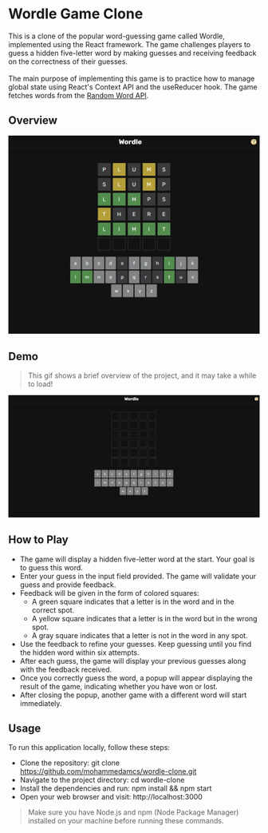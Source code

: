 # Wordle Game Clone
This is a clone of the popular word-guessing game called Wordle, implemented using the React framework. 
The game challenges players to guess a hidden five-letter word by making guesses 
and receiving feedback on the correctness of their guesses. <br/> <br/>
The main purpose of implementing this game is to practice how to manage global state using React's Context API and the useReducer hook. 
The game fetches words from the [Random Word API](https://random-word-api.herokuapp.com/).

## Overview
<img src ="./screenShots/wordle-clone-overview.png">

## Demo
> This gif shows a brief overview of the project, and it may take a while to load!
<img src ="./screenShots/wordle-clone-demo.gif">

## How to Play
 - The game will display a hidden five-letter word at the start. Your goal is to guess this word.
 - Enter your guess in the input field provided. The game will validate your guess and provide feedback.
 - Feedback will be given in the form of colored squares:
     - A green square indicates that a letter is in the word and in the correct spot.
     - A yellow square indicates that a letter is in the word but in the wrong spot.
     - A gray square indicates that a letter  is not in the word in any spot.
 - Use the feedback to refine your guesses. Keep guessing until you find the hidden word within six attempts.
 - After each guess, the game will display your previous guesses along with the feedback received.
 - Once you correctly guess the word, a popup will appear displaying the result of the game, indicating whether you have won or lost.
 - After closing the popup, another game with a different word will start immediately.


## Usage
To run this application locally, follow these steps:

- Clone the repository: git clone https://github.com/mohammedamcs/wordle-clone.git
- Navigate to the project directory: cd wordle-clone
- Install the dependencies and run: npm install && npm start
- Open your web browser and visit: http://localhost:3000
> Make sure you have Node.js and npm (Node Package Manager) installed on your machine before running these commands.
